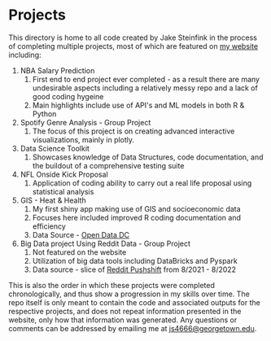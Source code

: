 # Projects

This directory is home to all code created by Jake Steinfink in the process of completing multiple projects, most of which are featured on <a href= "https://jrs.georgetown.domains"> my website</a> including:

1. NBA Salary Prediction
    1. First end to end project ever completed - as a result there are many undesirable aspects including a relatively messy repo and a lack of good coding hygeine
    2. Main highlights include use of API's and ML models in both R & Python
2. Spotify Genre Analysis - Group Project
    1. The focus of this project is on creating advanced interactive visualizations, mainly in plotly.
3. Data Science Toolkit
    1. Showcases knowledge of Data Structures, code documentation, and the buildout of a comprehensive testing suite
4. NFL Onside Kick Proposal
    1. Application of coding ability to carry out a real life proposal using statistical analysis
5. GIS - Heat & Health
    1. My first shiny app making use of GIS and socioeconomic data
    2. Focuses here included improved R coding documentation and efficiency
    3. Data Source - <a href = "https://opendata.dc.gov/"> Open Data DC</a>
6. Big Data project Using Reddit Data - Group Project
    1. Not featured on the website
    2. Utilization of big data tools including DataBricks and Pyspark
    3. Data source - slice of <a href = "https://files.pushshift.io/reddit/">Reddit Pushshift</a> from 8/2021 - 8/2022

This is also the order in which these projects were completed chronologically, and thus show a progression in my skills over time. 
The repo itself is only meant to contain the code and associated outputs for the respective projects, and does not repeat information presented in the website, only how that information was generated. Any questions or comments can be addressed by emailing me at <a href='mailto:js4666@georgetown.edu'>js4666@georgetown.edu</a>. 